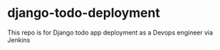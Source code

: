 # django-todo-deployment
This repo is for Django todo app deployment as a Devops engineer via Jenkins

